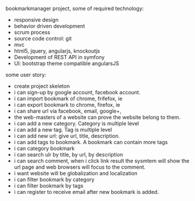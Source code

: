 bookmarkmanager project, some of required technology:
- responsive design
- behavior driven development
- scrum process
- source code control: git
- mvc
- html5, jquery, angularjs, knockoutjs
- Development of REST API in symfony
- UI: bootstrap theme compatible angularsJS

some user story:
- create project skeleton
- i can sign-up by google account, facebook account.
- i can import bookmark of chrome, frifefox, ie
- i can export bookmark to chrome, firefox, ie
- i can share url via facebook, email, google+,
- the web-masters of a website can prove the website belong to them.
- i can add a new category. Category is multiple level
- i can add a new tag. Tag is multiple level
- i can add new url: give url, title, description.
- i can add tags to bookmark. A bookmark can contain more tags
- i can category bookmark
- i can search ulr by title, by url, by description
- i can search comment, when i click link result the sysmtem will show the url page and web browsers will focus to the comment.
- i want website will be globalization and localization
- i can filter bookmark by category
- i can filter bookmark by tags
- i can register to receive email after new bookmark is added.
